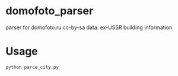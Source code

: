 # domofoto_parser
parser for domofoto.ru cc-by-sa data: ex-USSR building information

# Usage

```
python parce_city.py
```
